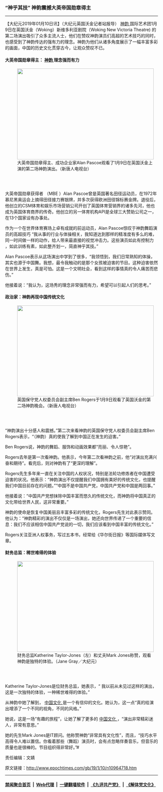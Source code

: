 ### “神乎其技” 神韵震撼大英帝国勋章得主
------------------------

<p>
 【大纪元2019年01月10日讯】（大纪元英国沃金记者站报导）
 <a href="http://www.epochtimes.com/gb/tag/%E7%A5%9E%E9%9F%B5.html">
  神韵
 </a>
 国际艺术团1月9日在英国沃金（Woking）新维多利亚剧院（Woking New Victoria Theatre) 的第二场演出吸引了众多主流人士，他们在赞叹神韵演员们高超的艺术技巧的同时，也感受到了神韵传达的强有力的理念。神韵为他们从诸多角度展示了一幅丰富多彩的画面，中国的历史文化贯穿古今，让观众赞叹不已。
</p>
<h4>
 大英帝国勋章得主：
 <a href="http://www.epochtimes.com/gb/tag/%E7%A5%9E%E9%9F%B5.html">
  神韵
 </a>
 理念强而有力
</h4>
<figure class="wp-caption aligncenter" id="attachment_10964892" style="width: 450px">
 <a href="http://i.epochtimes.com/assets/uploads/2019/01/1901091912352124.jpg">
  <img alt="" class="wp-image-10964892 size-medium" height="300" src="http://i.epochtimes.com/assets/uploads/2019/01/1901091912352124-450x300.jpg" width="450"/>
 </a>
 <br/><figcaption class="wp-caption-text">
  大英帝国勋章得主、成功企业家Alan Pascoe观看了1月9日在英国沃金上演的第二场神韵演出。（新唐人电视台）
 </figcaption><br/>
</figure><br/>
<p>
 大英帝国勋章获得者 （MBE ）Alan Pascoe曾是英国著名田径运动员，在1972年慕尼黑奥运会上摘得田径接力赛银牌，并多次获得欧洲田径锦标赛金牌。退役后，他创立的CSM体育和娱乐市场营销公司开创了英国体育营销界的诸多先河，他也成为英国体育商界的传奇。他创立的另一体育机构API是全球三大赞助公司之一，在13个国家设有办事处。
</p>
<p>
 作为一个在世界体育赛场上卓有成就的前运动员，Alan Pascoe惊叹于神韵舞蹈演员的高超技巧 “我从事的行业与体操相关，我知道达到那样的精准度有多么的难，同一时间做一样的动作，给人带来最直接的视觉冲击力。这些演员如此有控制力 ，如此训练有素，如此整齐划一，简直神乎其技。”
</p>
<p>
 Alan Pascoe表示从这场演出中学到了很多，“我领悟到，我们日常熟知的体操，其实也源于中国舞。我想，最令我触动的是那个女孩被迫害的节目。这种迫害依然在世界上发生，真是可怕。这是一个文明社会，看到这样的事情真的令人痛苦而悲伤。”
</p>
<p>
 他接着说：“我认为，这场秀的理念非常强而有力，希望可以引起人们的思考。”
</p>
<h4>
 政治家：神韵再现中国传统文化
</h4>
<figure class="wp-caption aligncenter" id="attachment_10964900" style="width: 450px">
 <a href="http://i.epochtimes.com/assets/uploads/2019/01/1901091912312124.jpg">
  <img alt="" class="wp-image-10964900 size-medium" height="300" src="http://i.epochtimes.com/assets/uploads/2019/01/1901091912312124-450x300.jpg" width="450"/>
 </a>
 <br/><figcaption class="wp-caption-text">
  英国保守党人权委员会副主席Ben Rogers于1月9日观看了英国沃金的第二场神韵晚会。（新唐人电视台）
 </figcaption><br/>
</figure><br/>
<p>
 “神韵演出十分感人和震撼。”第二次来看神韵的英国保守党人权委员会副主席Ben Rogers表示，“（神韵）真的使我了解到中国正在发生的迫害。”
</p>
<p>
 Ben Rogers说，神韵的舞蹈、服饰和动画效果都“亮丽、令人惊艳”。
</p>
<p>
 Rogers去年是第一次看神韵。他表示，今年第二次看神韵之前，他“对演出充满兴奋和期待”。看完后，则对神韵有了“更深的理解”。
</p>
<p>
 Rogers先生多年来一直在关注中国的人权状况，特别是法轮功修炼者在中国遭受迫害的状况。他表示：“神韵演出不仅提醒我们中国拥有美好的传统文化，也提醒我们中国目前存在的问题。”“中国不是中国共产党，中国共产党和中国是两回事。”
</p>
<p>
 他接着说：“中国共产党想抹除中国丰富而悠久的传统文化，而神韵将中国真正的文化带给世界人民，这非常重要。”
</p>
<p>
 神韵的使命是恢复中国美丽且丰富多彩的传统文化，Rogers先生对此表示赞同。他认为：“神韵精彩的演出不仅仅是一场演出，她还向世界传递了一个重要的信息：我们不应该相信中国共产党说的一切，我们应该看到中国丰富的传统文化。”
</p>
<p>
 Rogers关注亚洲人权事务，写过五本书，经常给《华尔街日报》等国际媒体写文章。
</p>
<h4>
 财务总监：稀世难得的体验
</h4>
<figure class="wp-caption aligncenter" id="attachment_10964906" style="width: 450px">
 <a href="http://i.epochtimes.com/assets/uploads/2019/01/1901091836162124.jpg">
  <img alt="" class="wp-image-10964906 size-medium" height="300" src="http://i.epochtimes.com/assets/uploads/2019/01/1901091836162124-450x300.jpg" width="450"/>
 </a>
 <br/><figcaption class="wp-caption-text">
  财务总监Katherine Taylor-Jones（左）和丈夫Mark Jones称赞，观看神韵是独特的体验。（Jane Gray／大纪元）
 </figcaption><br/>
</figure><br/>
<p>
 Katherine Taylor-Jones是位财务总监，她表示，“ 我以前从未见过这样的演出，这是一次独特的体验，一种稀世难得的体验。”
</p>
<p>
 从神韵中她了解到，
 <a href="http://www.epochtimes.com/gb/tag/%E4%B8%AD%E5%9B%BD%E6%96%87%E5%8C%96.html">
  中国文化
 </a>
 是一个有信仰的文化。她认为，这一点“真的给演出增添了一个不同的视角，不同的风格。”
</p>
<p>
 她说，这是一场“有趣的旅程”，让她了解了更多的
 <a href="http://www.epochtimes.com/gb/tag/%E4%B8%AD%E5%9B%BD%E6%96%87%E5%8C%96.html">
  中国文化
 </a>
 ，“演出非常精彩迷人，非常有意思。”
</p>
<p>
 她的先生Mark Jones是IT顾问。他称赞神韵“非常具有文化性”，而且，“技巧水平高得令人难以置信。你看着那些（舞蹈）演员时，会有点忽略伴奏音乐，但音乐的质量也是很棒的。节目组织得非常好。”#
</p>
<p>
 责任编辑：文婧
</p>

原文链接：http://www.epochtimes.com/gb/19/1/10/n10964718.htm


------------------------
#### [禁闻聚合首页](https://github.com/gfw-breaker/banned-news/blob/master/README.md) &nbsp;|&nbsp; [Web代理](https://github.com/gfw-breaker/open-proxy/blob/master/README.md) &nbsp;|&nbsp; [一键翻墙软件](https://github.com/gfw-breaker/nogfw/blob/master/README.md) &nbsp;|&nbsp; [《九评共产党》](https://github.com/gfw-breaker/9ping.md/blob/master/README.md#九评之一评共产党是什么) &nbsp;|&nbsp; [《解体党文化》](https://github.com/gfw-breaker/jtdwh.md/blob/master/README.md#绪论)
